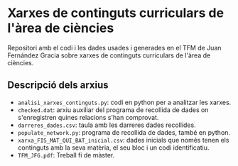 # Xarxes de continguts curriculars de l'àrea de ciències
Repositori amb el codi i les dades usades i generades en el TFM de Juan Fernández Gracia sobre xarxes de continguts curriculars de l'àrea de ciències.
## Descripció dels arxius
- <code>analisi_xarxes_continguts.py</code>: codi en python per a analitzar les xarxes.
- <code>checked.dat</code>: arxiu auxiliar del programa de recollida de dades on s'enregistren quines relacions s'han comprovat.
- <code>darreres_dades.csv</code>: taula amb les darreres dades recollides.
- <code>populate_network.py</code>: programa de recollida de dades, també en python.
- <code>xarxa_FIS_MAT_QUI_BAT_inicial.csv</code>: dades inicials que només tenen els continguts amb la seva matèria, el seu bloc i un codi identificatiu.
- <code>TFM_JFG.pdf</code>: Treball fi de màster.
